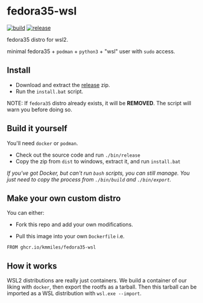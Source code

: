 # fedora35-wsl
[![build](https://github.com/kmmiles/fedora35-wsl/actions/workflows/build.yml/badge.svg)](https://github.com/kmmiles/fedora35-wsl/actions/workflows/build.yml)
[![release](https://github.com/kmmiles/fedora35-wsl/actions/workflows/release.yml/badge.svg)](https://github.com/kmmiles/fedora35-wsl/actions/workflows/release.yml)

fedora35 distro for wsl2.

minimal fedora35 + `podman` + `python3` + "wsl" user with `sudo` access.

## Install

- Download and extract the [release](https://github.com/kmmiles/fedora35-wsl/releases) zip.
- Run the `install.bat` script.

NOTE: If `fedora35` distro already exists, it will be **REMOVED**.
The script will warn you before doing so.

## Build it yourself

You'll need `docker` or `podman`.

- Check out the source code and run `./bin/release`
- Copy the zip from `dist` to windows, extract it, and run `install.bat`

*If you've got Docker, but can't run `bash` scripts, you can still manage.
You just need to copy the process from `./bin/build` and `./bin/export`.*

## Make your own custom distro

You can either:

- Fork this repo and add your own modifications.

- Pull this image into your own `Dockerfile` i.e.

```
FROM ghcr.io/kmmiles/fedora35-wsl
```

## How it works

WSL2 distributions are really just containers. We build a container of our liking with `docker`, then export the rootfs as a tarball.
Then this tarball can be imported as a WSL distribution with `wsl.exe --import`.
